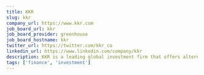 ```yaml
---
title: KKR
slug: kkr
company_url: https://www.kkr.com
job_board_url: kkr
job_board_provider: greenhouse
job_board_hostname: kkr
twitter_url: https://twitter.com/kkr_co
linkedin_url: https://www.linkedin.com/company/kkr
description: KKR is a leading global investment firm that offers alternative asset management as well as capital markets and insurance solutions.
tags: ['finance', 'investment']
---
```

